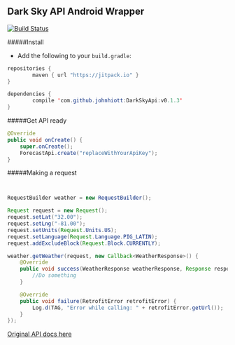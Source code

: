 Dark Sky API Android Wrapper
------------------

[![Build Status](https://travis-ci.org/johnhiott/DarkSkyApi.png?branch=master)](https://travis-ci.org/johnhiott/DarkSkyApi)


#####Install

 - 	Add the following to your `build.gradle`:

```java
repositories {
	    maven { url "https://jitpack.io" }
}

dependencies {
	    compile 'com.github.johnhiott:DarkSkyApi:v0.1.3'
}

```

#####Get API ready
```java
@Override
public void onCreate() {
    super.onCreate();
    ForecastApi.create("replaceWithYourApiKey");
}
```


#####Making a request
```java


RequestBuilder weather = new RequestBuilder();

Request request = new Request();
request.setLat("32.00");
request.setLng("-81.00");
request.setUnits(Request.Units.US);
request.setLanguage(Request.Language.PIG_LATIN);
request.addExcludeBlock(Request.Block.CURRENTLY);

weather.getWeather(request, new Callback<WeatherResponse>() {
    @Override
    public void success(WeatherResponse weatherResponse, Response response) {
        //Do something
    }

    @Override
    public void failure(RetrofitError retrofitError) {
        Log.d(TAG, "Error while calling: " + retrofitError.getUrl());
    }
});


```


[Original API docs here](https://developer.forecast.io/docs/v2)
